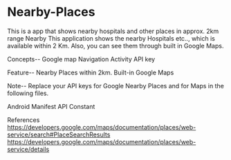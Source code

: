 # Nearby-Places
This is a app that shows nearby hospitals and other places in approx. 2km range
Nearby
This application shows the nearby Hospitals etc.., which is available within 2 Km. Also, you can see them through built in Google Maps.



Concepts--
Google map
Navigation Activity
API key

Feature--
Nearby Places within 2km.
Built-in Google Maps

Note--
Replace your API keys for Google Nearby Places and for Maps in the following files.

Android Manifest
API Constant

References
https://developers.google.com/maps/documentation/places/web-service/search#PlaceSearchResults
https://developers.google.com/maps/documentation/places/web-service/details
